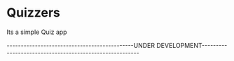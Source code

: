 # Quizzers
Its a simple Quiz app

---------------------------------------------UNDER DEVELOPMENT--------------------------------------------------------
